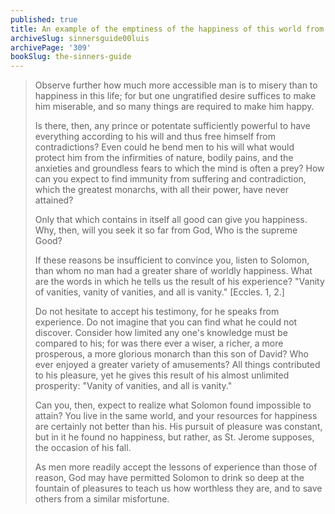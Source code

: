 ```yaml
---
published: true
title: An example of the emptiness of the happiness of this world from King Solomon
archiveSlug: sinnersguide00luis
archivePage: '309'
bookSlug: the-sinners-guide
---
```


> Observe further how much more accessible man is to misery than to happiness in this life; for but one ungratified desire suffices to make him miserable, and so many things are required to make him happy.
>
> Is there, then, any prince or potentate sufficiently powerful to have everything according to his will and thus free himself from contradictions? Even could he bend men to his will what would protect him from the infirmities of nature, bodily pains, and the anxieties and groundless fears to which the mind is often a prey? How can you expect to find immunity from suffering and contradiction, which the greatest monarchs, with all their power, have never attained?
>
> Only that which contains in itself all good can give you happiness. Why, then, will you seek it so far from God, Who is the supreme Good?
>
> If these reasons be insufficient to convince you, listen to Solomon, than whom no man had a greater share of worldly happiness. What are the words in which he tells us the result of his experience? "Vanity of vanities, vanity of vanities, and all is vanity." [Eccles. 1, 2.]
>
> Do not hesitate to accept his testimony, for he speaks from experience. Do not imagine that you can find what he could not discover. Consider how limited any one's knowledge must be compared to his; for was there ever a wiser, a richer, a more prosperous, a more glorious monarch than this son of David? Who ever enjoyed a greater variety of amusements? All things contributed to his pleasure, yet he gives this result of his almost unlimited prosperity: "Vanity of vanities, and all is vanity."
>
> Can you, then, expect to realize what Solomon found impossible to attain? You live in the same world, and your resources for happiness are certainly not better than his. His pursuit of pleasure was constant, but in it he found no happiness, but rather, as St. Jerome supposes, the occasion of his fall.
>
> As men more readily accept the lessons of experience than those of reason, God may have permitted Solomon to drink so deep at the fountain of pleasures to teach us how worthless they are, and to save others from a similar misfortune.
